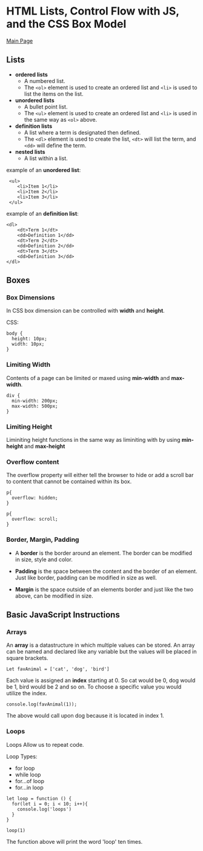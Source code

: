 # HTML Lists, Control Flow with JS, and the CSS Box Model

[Main Page](https://jrdelmu.github.io/reading-notes/)

## Lists

- **ordered lists**
  - A numbered list. 
  - The `<ol>` element is used to create an ordered list and `<li>` is used to list the items on the list.
- **unordered lists**
  - A bullet point list.
  - The `<ul>` element is used to create an ordered list and `<li>` is used in the same way as `<ol>` above.
- **definition lists**
  - A list where a term is designated then defined.
  - The `<dl>` element is used to create the list, `<dt>` will list the term, and `<dd>` will define the term.
- **nested lists**
  - A list within a list.

example of an **unordered list**:
```
 <ul> 
    <li>Item 1</li>  
    <li>Item 2</li>  
    <li>Item 3</li>  
 </ul>  
```
example of an **definition list**:

`<dl>`  
`    <dt>Term 1</dt>`  
`    <dd>Definition 1</dd>`  
`    <dt>Term 2</dt>`  
`    <dd>Definition 2</dd>`  
`    <dt>Term 3</dt>`  
`    <dd>Definition 3</dd>`  
`</dl>`  

## Boxes

### Box Dimensions

In CSS box dimension can be controlled with **width** and **height**.

CSS:

`body {`  
`  height: 10px;`  
`  width: 10px;`  
`}`  

### Limiting Width

Contents of a page can be limited  or maxed using **min-width** and **max-width**.

`div {`  
`  min-width: 200px;`  
`  max-width: 500px;`  
`}`  

### Limiting Height

Liminiting height functions in the same way as liminiting with by using **min-height** and **max-height**

### Overflow content

The overflow property will either tell the browser to hide or add a scroll bar to content that cannot be contained within its box. 

`p{`  
`  overflow: hidden;`  
`}`  

`p{`  
`  overflow: scroll;`  
`}`  

### Border, Margin, Padding

- A **border** is the border around an element. The border can be modified in size, style and color.

- **Padding** is the space between the content and the border of an element. Just like border, padding can be modified in size as well.

- **Margin** is the space outside of an elements border and just like the two above, can be modified in size.

## Basic JavaScript Instructions

### Arrays

An **array** is a datastructure in which multiple values can be stored. An array can be named and declared like any variable but the values will be placed in square brackets.

`Let favAnimal = ['cat', 'dog', 'bird']`

Each value is assigned an **index** starting at 0. So cat would be 0, dog would be 1, bird would be 2 and so on. To choose a specific value you would utilize the index.

`console.log(favAnimal(1));`

The above would call upon dog because it is located in index 1.

### Loops

Loops Allow us to repeat code.

Loop Types:

- for loop
- while loop
- for...of loop
- for...in loop

`let loop = function () {`  
`  for(let i = 0; i < 10; i++){`  
`    console.log('loops')`  
`  }`  
`}`  

`loop(1)`

The function above will print the word 'loop' ten times.